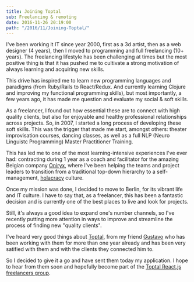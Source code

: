 ```yaml
---
title: Joining Toptal
sub: Freelancing & remoting
date: 2016-11-26 20:19:00
path: "/2016/11/Joining-Toptal/"
---
```


I've been working it IT since year 2000, first as a 3d artist, then as a web designer (4 years), then I moved to programming and full freelancing (10+ years). The freelancing lifestyle has been challenging at times but the most positive thing is that it has pushed me to cultivate a strong motivation of always learning and acquiring new skills.

This drive has inspired me to learn new programming languages and paradigms (from Ruby/Rails to React/Redux. And currently learning Clojure and improving my functional programming skills), but most importantly, a few years ago, it has made me question and evaluate my social & soft skills.

As a freelancer, I found out how essential these are to connect with high quality clients, but also for enjoyable and healthy professional relationships across projects. So, in 2007, I started a long process of developing these soft skills. This was the trigger that made me start, amongst others: theater improvisation courses, dancing classes, as well as a full NLP (Neuro Linguistc Programming) Master Practitioner Training.

This has led me to one of the most learning-intensive experiences I've ever had: contracting during 1 year as a coach and facilitator for the amazing Belgian company [Oniryx](http://www.oniryx.be), where I've been helping the teams and project leaders to transition from a traditional top-down hierarchy to a self-management, [holacracy](http://www.holacracy.org/) culture.

Once my mission was done, I decided to move to Berlin, for its vibrant life and IT culture. I have to say that, as a freelancer, this has been a fantastic decision and is currently one of the best places to live and look for projects.

Still, it's always a good idea to expand one's number channels, so I've recently putting more attention in ways to improve and streamline the process of finding new "quality clients".

I've heard very good things about [Toptal](https://www.toptal.com/), from my friend [Gustavo](https://www.linkedin.com/in/gustavocguimaraes) who has been working with them for more than one year already and has been very satified with them and with the clients they connected him to.

So I decided to give it a go and have sent them today my application. I hope to hear from them soon and hopefully become part of the [Toptal React.js freelancers group](https://www.toptal.com/react).
